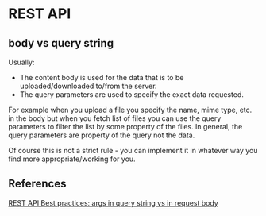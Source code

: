 # REST API

## body vs query string

Usually:

- The content body is used for the data that is to be uploaded/downloaded to/from the server.
- The query parameters are used to specify the exact data requested.

For example when you upload a file you specify the name, mime type, etc. in the body but when you fetch list of files you can use the query parameters to filter the list by some property of the files. In general, the query parameters are property of the query not the data.

Of course this is not a strict rule - you can implement it in whatever way you find more appropriate/working for you.



## References

[REST API Best practices: args in query string vs in request body](https://stackoverflow.com/questions/25385559/rest-api-best-practices-args-in-query-string-vs-in-request-body)

